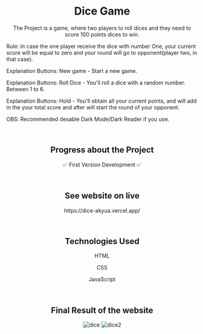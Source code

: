<h1 align="center"> Dice Game </h1>

<p align="center"> The Project is a game, where two players to roll dices and they need to score 100 points dices to win. </p>
<p align="left"> Rule: In case the one player receive the dice with number One, your current score will be equal to zero and your round will go to opponent(player two, in that case). </p>
<p align="left"> Explanation Buttons: New game - Start a new game.  </p>
<p align="left"> Explanation Buttons: Roll Dice - You'll roll a dice with a random number. Between 1 to 6.  </p>
<p align="left"> Explanation Buttons: Hold - You'll obtain all your current points, and will add in the your total score and after will start the round of your opponent. </p>
<p align="left"> OBS: Recommended desable Dark Mode/Dark Reader if you use. </p>

<br>

<h2 align="center"> Progress about the Project </h2>
<p align="center"> ✅ First Version Development ✅ </p>

<br>

<h2 align="center"> See website on live </h2>
<p align="center"> https://dice-akyua.vercel.app/ </p>

<br>

<h2 align="center"> Technologies Used </h2>

<p align="center"> HTML </p>
<p align="center"> CSS </p>
<p align="center"> JavaScript </p>

<br>

<h2 align="center"> Final Result of the website </h2>

<div align="center">

![dice](https://user-images.githubusercontent.com/75745796/228251453-f72edabd-24a6-4e3b-9119-507b789cdc5e.png)
![dice2](https://user-images.githubusercontent.com/75745796/228251466-8c6b44d5-e8d7-49fe-86bc-e5a1f499e18e.png)

</div>
